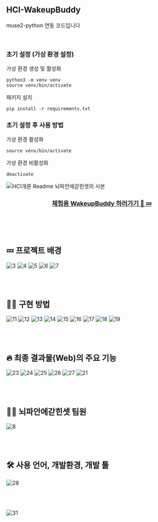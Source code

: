 ## HCI-WakeupBuddy

muse2-python 연동 코드입니다

<br/>

### 초기 설정 (가상 환경 설정)

가상 환경 생성 및 활성화
  
  ```
  python3 -m venv venv
  source venv/bin/activate
  ```

패키지 설치

```
pip install -r requirements.txt
```

### 초기 설정 후 사용 방법

가상 환경 활성화

```
source venv/bin/activate
```

가상 환경 비활성화

```
deactivate
```



![HCI개론  Readme 뇌파안에갇힌셋의 사본](https://github.com/user-attachments/assets/f3491ca6-04b6-401d-86c9-2da50a02e854)

<div align=center> 
  <h3>
    <a href="[https://join-earth.vercel.app/](https://wakeupbuddy.vercel.app/)"> 
      체험용 WakeupBuddy 하러가기 🧠 💤
    </a>
  </h3> 
</div>

<br>

<br>
<br>


## 💤 프로젝트 배경
![3](https://github.com/user-attachments/assets/4555bac4-87a2-473e-a594-e5458b3e7f8e)
![4](https://github.com/user-attachments/assets/91a5906b-1bf9-436c-884c-ed633984f878)
![5](https://github.com/user-attachments/assets/966bbaa5-7dc0-42e0-9d99-b9bc8d883091)
![6](https://github.com/user-attachments/assets/eac2b088-8f6b-4a83-975d-35844f43f0a5)
![7](https://github.com/user-attachments/assets/fbeed7f5-a647-4bac-bf97-1e5ca54af749)

<br>
<br>


## 💪🏻 구현 방법
![11](https://github.com/user-attachments/assets/de28a827-b5e7-4ef8-9aff-180326e91422)
![12](https://github.com/user-attachments/assets/79ff569e-363b-45a6-9a0b-f6ee3baa248a)
![13](https://github.com/user-attachments/assets/4b9d5222-f21d-45d8-98ae-1b566a7cfea8)
![14](https://github.com/user-attachments/assets/68f1868d-caa6-4ce9-ae25-680f8fc70586)
![15](https://github.com/user-attachments/assets/68ffca28-b6ae-48e5-ba27-9fb7c3f62a5d)
![16](https://github.com/user-attachments/assets/6f0a5140-ed70-4401-a80f-be25b1afe3f9)
![17](https://github.com/user-attachments/assets/18a43b79-dfa7-4554-ac39-8b4b74fa3ce1)
![18](https://github.com/user-attachments/assets/d5de59f4-635d-4be2-abc8-640be26b19e5)
![19](https://github.com/user-attachments/assets/6c3fc3cd-bd23-41e4-97fa-19409ed44435)

<br>
<br>

## 🔥 최종 결과물(Web)의 주요 기능
![23](https://github.com/user-attachments/assets/f539f2c1-bdfa-4fa2-91a0-60bd4962d6c7)
![24](https://github.com/user-attachments/assets/0edad549-8bba-4907-89bc-5e13633b047c)
![25](https://github.com/user-attachments/assets/f16d1f1b-f46c-4a3f-b588-21d19f2ef5df)
![26](https://github.com/user-attachments/assets/b2735d33-da59-4c9e-8bac-a2adf44d8573)
![27](https://github.com/user-attachments/assets/bf349840-3e5a-4134-a050-cf0ce376f2f8)
![21](https://github.com/user-attachments/assets/72498722-2330-4c54-878a-4287ed1c8346)

<br>
<br>

## 👍🏻 뇌파안에갇힌셋 팀원
![8](https://github.com/user-attachments/assets/84642e13-4d7c-420f-827a-b532c10fe3e5)


<br>
<br>

## 🛠️ 사용 언어, 개발환경, 개발 툴
![28](https://github.com/user-attachments/assets/d8d27656-d7ed-4509-b84a-dd77c25f968d)

<br>
<br>

![31](https://github.com/user-attachments/assets/5e2d76e0-d98c-4ac3-9281-d2da1d8e26dc)





